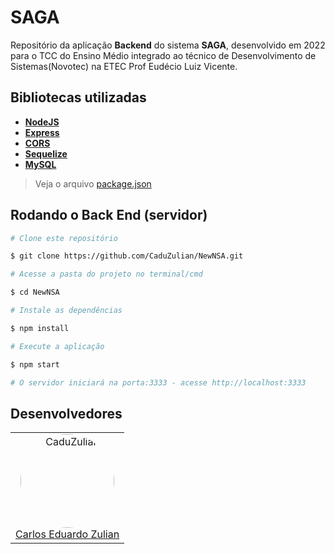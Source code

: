 # SAGA

Repositório da aplicação **Backend** do sistema **SAGA**, desenvolvido em 2022 para o TCC do Ensino Médio integrado ao técnico de Desenvolvimento de Sistemas(Novotec) na ETEC Prof Eudécio Luiz Vicente. 

## Bibliotecas utilizadas

- **[NodeJS](https://nodejs.org/en/)**
- **[Express](https://expressjs.com/)**
- **[CORS](https://expressjs.com/en/resources/middleware/cors.html)**
- **[Sequelize](https://sequelize.org/)**
- **[MySQL](https://github.com/sidorares/node-mysql2)**

> Veja o arquivo [package.json](https://github.com/CaduZulian/NewNSA/blob/master/package.json)

##  Rodando o Back End (servidor)
```bash
# Clone este repositório

$ git clone https://github.com/CaduZulian/NewNSA.git

# Acesse a pasta do projeto no terminal/cmd

$ cd NewNSA

# Instale as dependências

$ npm install

# Execute a aplicação

$ npm start

# O servidor iniciará na porta:3333 - acesse http://localhost:3333

```

## Desenvolvedores

<table align="center">
<tr>
<td> 
<div align="center">
<img style="width: 150px; border-radius: 50%;" src="https://github.com/CaduZulian.png" alt="CaduZulian"/><br />
<a href="https://github.com/CaduZulian">Carlos Eduardo Zulian</a> 
</div>  
</td>
</tr>
</table>